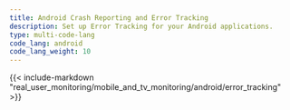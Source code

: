 ```yaml
---
title: Android Crash Reporting and Error Tracking
description: Set up Error Tracking for your Android applications.
type: multi-code-lang
code_lang: android
code_lang_weight: 10
---
```


{{< include-markdown "real_user_monitoring/mobile_and_tv_monitoring/android/error_tracking" >}}